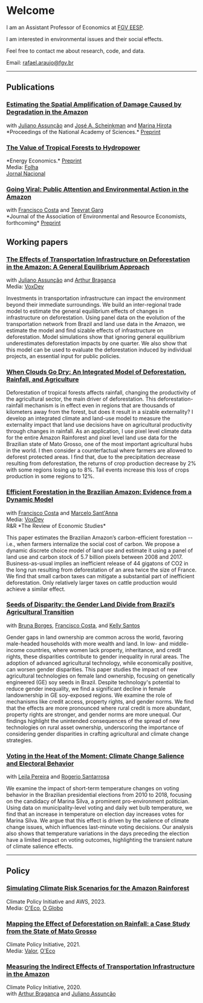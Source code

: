 # Welcome

I am an Assistant Professor of Economics at <a href="https://economics-sp.fgv.br/">FGV EESP</a>.

I am interested in environmental issues and their social effects. 

Feel free to contact me about research, code, and data.

Email: rafael.araujo@fgv.br

<hr>

## Publications

<h3><a href="https://www.pnas.org/doi/10.1073/pnas.2312451120"> Estimating the Spatial Amplification of Damage Caused by Degradation in the Amazon</a></h3>
with <a href="https://www.econ.puc-rio.br/juliano/">Juliano Assunção</a>  and <a href="https://econ.columbia.edu/econpeople/jose-scheinkman/">José A. Scheinkman</a> and <a href="https://ipes.ufsc.br/en/team/marina-hirota-2/">Marina Hirota</a><br>
*Proceedings of the National Academy of Sciences.* <a href="https://www.nber.org/papers/w31550">Preprint</a>

<h3><a href="https://www.sciencedirect.com/science/article/pii/S014098832300703X"> The Value of Tropical Forests to Hydropower</a></h3>
*Energy Economics.* <a href="assets/papers/Deforestation_rainfall_energy.pdf"> Preprint</a><br>
Media: <a href="https://www1.folha.uol.com.br/colunas/bernardo-guimaraes/2024/04/desmatamento-chuvas-e-geracao-de-energia-eletrica.shtml">Folha</a><br> <a href="https://g1.globo.com/jornal-nacional/noticia/2024/09/19/estiagem-no-brasil-e-consequencia-direta-da-devastacao-da-amazonia-pelo-fogo-e-pela-exploracao-ilegal-de-madeira-dizem-especialistas.ghtml">Jornal Nacional</a><br>

<h3><a href="https://www.journals.uchicago.edu/doi/10.1086/731080"> Going Viral: Public Attention and Environmental Action in the Amazon</a></h3>
with <a href="https://sites.google.com/site/fjmcosta/">Francisco Costa</a>  and <a href="https://www.teevratgarg.com/">Teevrat Garg</a><br>
*Journal of the Association of Environmental and Resource Economists, forthcoming* <a href="assets/papers/GoingViral.pdf"> Preprint</a>

## Working papers

<h3><a href="assets/papers/Infrastructure_deforestation_GE.pdf"> The Effects of Transportation Infrastructure on Deforestation in the Amazon: A General Equilibrium Approach</a></h3>
with <a href="https://www.econ.puc-rio.br/juliano/">Juliano Assunção</a>  and <a href="https://arthurbraganca7.github.io/">Arthur Bragança</a><br>
Media: <a href="https://voxdev.org/topic/energy-environment/deforestation-footprint-transportation-infrastructure-evidence-amazon">VoxDev</a><br> 

Investments in transportation infrastructure can impact the environment beyond their immediate surroundings. We build an inter-regional trade model to estimate the general equilibrium effects of changes in infrastructure on deforestation. Using panel data on the evolution of the transportation network from Brazil and land use data in the Amazon, we estimate the model and find sizable effects of infrastructure on deforestation. Model simulations show that ignoring general equilibrium underestimates deforestation impacts by one quarter. We also show that this model can be used to evaluate the deforestation induced by individual projects, an essential input for public policies.

<h3><a href="assets/papers/WhenCloudsGoDry.pdf"> When Clouds Go Dry: An Integrated Model of Deforestation, Rainfall, and Agriculture</a></h3>

Deforestation of tropical forests affects rainfall, changing the productivity of the agricultural sector, the main driver of deforestation. This deforestation-rainfall mechanism is in effect even in regions that are thousands of kilometers away from the forest, but does it result in a sizable externality? I develop an integrated climate and land-use model to measure the externality impact that land use decisions have on agricultural productivity through changes in rainfall. As an application, I use pixel level climate data for the entire Amazon Rainforest and pixel level land use data for the Brazilian state of Mato Grosso, one of the most important agricultural hubs in the world. I then consider a counterfactual where farmers are allowed to deforest protected areas. I find that, due to the precipitation decrease resulting from deforestation, the returns of crop production decrease by 2% with some regions losing up to 8%. Tail events increase this loss of crops production in some regions to 12%.

<h3><a href="https://osf.io/preprints/socarxiv/8yfr7/">Efficient Forestation in the Brazilian Amazon: Evidence from a Dynamic Model</a></h3>
with <a href="https://sites.google.com/site/fjmcosta/">Francisco Costa</a>  and <a href="https://marcelosantanna.wordpress.com/">Marcelo Sant'Anna</a><br> 
Media: <a href="https://voxdev.org/topic/energy-environment/fate-brazilian-amazons-carbon-stock">VoxDev</a><br> 
R&R *The Review of Economic Studies*

This paper estimates the Brazilian Amazon’s carbon-efficient forestation -- i.e., when farmers internalize the social cost of carbon. We propose a dynamic discrete choice model of land use and estimate it using a panel of land use and carbon stock of 5.7 billion pixels between 2008 and 2017. Business-as-usual implies an inefficient release of 44 gigatons of CO2 in the long run resulting from deforestation of an area twice the size of France. We find that small carbon taxes can mitigate a substantial part of inefficient deforestation. Only relatively larger taxes on cattle production would achieve a similar effect.

<h3><a href="https://osf.io/preprints/socarxiv/dk4bc">Seeds of Disparity: the Gender Land Divide from Brazil’s Agricultural Transition</a></h3>
with <a href="https://sites.google.com/view/bruna-pugialli-silva-borges">Bruna Borges</a>, <a href="https://sites.google.com/site/fjmcosta/">Francisco Costa</a>,  and <a href="https://sites.google.com/view/kellygonsantos/home">Kelly Santos</a> 

Gender gaps in land ownership are common across the world, favoring male-headed households with more wealth and land.  In low- and middle-income countries, where women lack property, inheritance, and credit rights, these disparities contribute to gender inequality in rural areas. The adoption of advanced agricultural technology, while economically positive, can worsen gender disparities. This paper studies the impact of new agricultural technologies on female land ownership, focusing on genetically engineered (GE) soy seeds in Brazil. Despite technology's potential to reduce gender inequality, we find a significant decline in female landownership in GE soy-exposed regions. We examine the role of mechanisms like credit access, property rights, and gender norms. We find that the effects are more pronounced where rural credit is more abundant, property rights are stronger, and gender norms are more unequal. Our findings highlight the unintended consequences of the spread of new technologies on rural asset ownership, underscoring the importance of considering gender disparities in crafting agricultural and climate change strategies.

<h3><a href="https://papers.ssrn.com/sol3/papers.cfm?abstract_id=4912460">Voting in the Heat of the Moment: Climate Change Salience and Electoral Behavior</a></h3>
with <a href="https://sites.google.com/view/leilaarp/">Leila Pereira</a> and <a href="https://rogeriosantarrosa.wordpress.com/">Rogerio Santarrosa</a>

We examine the impact of short-term temperature changes on voting behavior in the Brazilian presidential elections from 2010 to 2018, focusing on the candidacy of Marina Silva, a prominent pro-environment politician. Using data on municipality-level voting and daily wet bulb temperature, we find that an increase in temperature on election day increases votes for Marina Silva. We argue that this effect is driven by the salience of climate change issues, which influences last-minute voting decisions. Our analysis also shows that temperature variations in the days preceding the election have a limited impact on voting outcomes, highlighting the transient nature of climate salience effects.
<hr>

## Policy

<h3><a href="https://aws.amazon.com/pt/blogs/hpc/simulating-climate-risk-scenarios-for-the-amazon-rainforest">Simulating Climate Risk Scenarios for the Amazon Rainforest</a></h3>
Climate Policy Initiative and AWS, 2023.<br>
Media: <a href="https://oeco.org.br/reportagens/degradacao-florestal-acelera-o-colapso-da-amazonia/">O'Eco</a>, <a href="https://oglobo.globo.com/brasil/noticia/2023/06/desmatamento-na-amazonia-reduz-rios-voadores-que-garantem-chuva-em-outras-regioes-do-pais.ghtml">O Globo</a>

<h3><a href="https://www.climatepolicyinitiative.org/publication/mapping-the-effect-of-deforestation-on-rainfall-a-case-study-from-the-state-of-mato-grosso//">Mapping the Effect of Deforestation on Rainfall: a Case Study from the State of Mato Grosso</a></h3>
Climate Policy Initiative, 2021.<br>
Media: <a href="https://valor.globo.com/brasil/noticia/2021/10/19/estudo-estima-perda-de-chuvas-em-mt-com-desmate-no-xingu.ghtml">Valor</a>, <a href="https://oeco.org.br/reportagens/degradacao-florestal-acelera-o-colapso-da-amazonia/">O'Eco</a>


<h3><a href="https://www.climatepolicyinitiative.org/publication/measuring-the-indirect-effects-of-transportation-infrastructure-in-the-amazon/">Measuring the Indirect Effects of Transportation Infrastructure in the Amazon</a></h3>
Climate Policy Initiative, 2020.<br>
with <a href="https://arthurbraganca7.github.io/">Arthur Bragança</a>  and <a href="http://www.econ.puc-rio.br/juliano/">Juliano Assunção</a> 